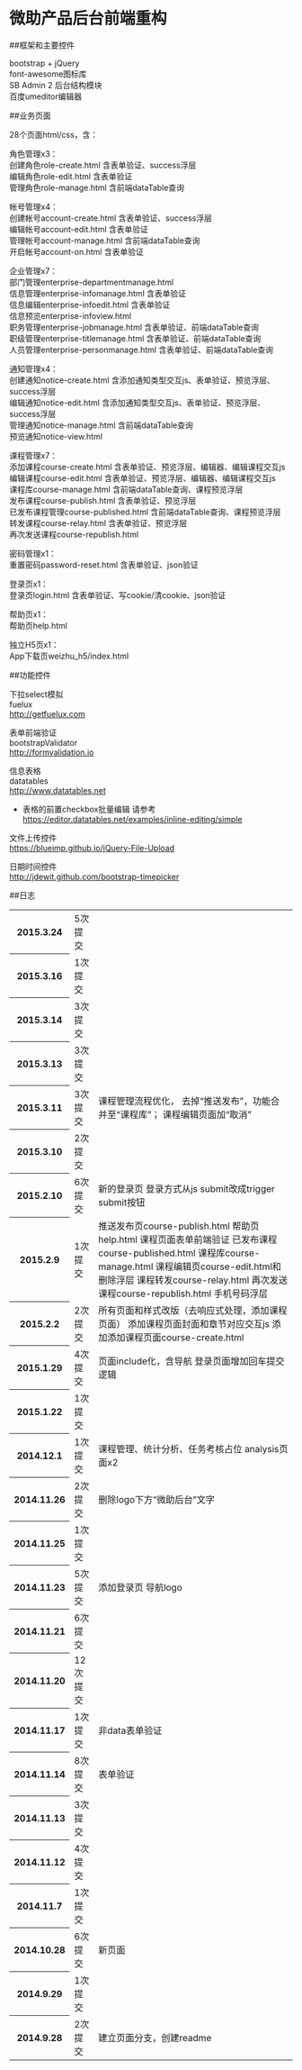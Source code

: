 微助产品后台前端重构
==========

##框架和主要控件

bootstrap + jQuery  
font-awesome图标库  
SB Admin 2 后台结构模块  
百度umeditor编辑器

##业务页面

28个页面html/css，含：

角色管理x3：  
创建角色role-create.html  含表单验证、success浮层  
编辑角色role-edit.html  含表单验证  
管理角色role-manage.html  含前端dataTable查询

帐号管理x4：  
创建帐号account-create.html  含表单验证、success浮层  
编辑帐号account-edit.html  含表单验证  
管理帐号account-manage.html  含前端dataTable查询  
开启帐号account-on.html  含表单验证

企业管理x7：  
部门管理enterprise-departmentmanage.html  
信息管理enterprise-infomanage.html  含表单验证  
信息编辑enterprise-infoedit.html  含表单验证  
信息预览enterprise-infoview.html  
职务管理enterprise-jobmanage.html  含表单验证、前端dataTable查询  
职级管理enterprise-titlemanage.html  含表单验证、前端dataTable查询  
人员管理enterprise-personmanage.html  含表单验证、前端dataTable查询

通知管理x4：  
创建通知notice-create.html  含添加通知类型交互js、表单验证、预览浮层、success浮层  
编辑通知notice-edit.html  含添加通知类型交互js、表单验证、预览浮层、success浮层  
管理通知notice-manage.html  含前端dataTable查询  
预览通知notice-view.html

课程管理x7：  
添加课程course-create.html  含表单验证、预览浮层、编辑器、编辑课程交互js  
编辑课程course-edit.html  含表单验证、预览浮层、编辑器、编辑课程交互js  
课程库course-manage.html  含前端dataTable查询、课程预览浮层  
发布课程course-publish.html  含表单验证、预览浮层  
已发布课程管理course-published.html  含前端dataTable查询、课程预览浮层  
转发课程course-relay.html  含表单验证、预览浮层  
再次发送课程course-republish.html

密码管理x1：  
重置密码password-reset.html 含表单验证、json验证

登录页x1：  
登录页login.html  含表单验证、写cookie/清cookie、json验证

帮助页x1：  
帮助页help.html

独立H5页x1：  
App下载页weizhu_h5/index.html

##功能控件

下拉select模拟  
fuelux  
http://getfuelux.com

表单前端验证  
bootstrapValidator  
http://formvalidation.io

信息表格  
datatables  
http://www.datatables.net  
* 表格的前置checkbox批量编辑 请参考 https://editor.datatables.net/examples/inline-editing/simple

文件上传控件  
https://blueimp.github.io/jQuery-File-Upload

日期时间控件  
http://jdewit.github.com/bootstrap-timepicker

##日志

<table width="100%">
<tr>
<th>2015.3.24</th>
<td>5次提交</td>
<td></td>
</tr>

<tr>
<th>2015.3.16</th>
<td>1次提交</td>
<td></td>
</tr>

<tr>
<th>2015.3.14</th>
<td>3次提交</td>
<td></td>
</tr>

<tr>
<th>2015.3.13</th>
<td>3次提交</td>
<td></td>
</tr>

<tr>
<th>2015.3.11</th>
<td>3次提交</td>
<td>课程管理流程优化，  
	去掉“推送发布”，功能合并至“课程库”；  
	课程编辑页面加“取消”  </td>
</tr>

<tr>
<th>2015.3.10</th>
<td>2次提交</td>
<td></td>
</tr>

<tr>
<th>2015.2.10</th>
<td>6次提交</td>
<td>新的登录页  
	登录方式从js submit改成trigger submit按钮 </td>
</tr>

<tr>
<th>2015.2.9</th>
<td>1次提交</td>
<td>推送发布页course-publish.html  
	帮助页help.html  
	课程页面表单前端验证  
	已发布课程course-published.html  
	课程库course-manage.html  
	课程编辑页course-edit.html和删除浮层  
	课程转发course-relay.html  
	再次发送课程course-republish.html  
	手机号码浮层</td>
</tr>

<tr>
<th>2015.2.2</th>
<td>2次提交</td>
<td>所有页面和样式改版（去响应式处理，添加课程页面）  
	添加课程页面封面和章节对应交互js  
	添加添加课程页面course-create.html </td>
</tr>

<tr>
<th>2015.1.29</th>
<td>4次提交</td>
<td>页面include化，含导航  
	登录页面增加回车提交逻辑</td>
</tr>

<tr>
<th>2015.1.22</th>
<td>1次提交</td>
<td></td>
</tr>

<tr>
<th>2014.12.1</th>
<td>1次提交</td>
<td>课程管理、统计分析、任务考核占位  
	analysis页面x2 </td>
</tr>

<tr>
<th>2014.11.26</th>
<td>2次提交</td>
<td>删除logo下方“微助后台”文字</td>
</tr>

<tr>
<th>2014.11.25</th>
<td>1次提交</td>
<td></td>
</tr>

<tr>
<th>2014.11.23</th>
<td>5次提交</td>
<td>添加登录页 导航logo</td>
</tr>

<tr>
<th>2014.11.21</th>
<td>6次提交</td>
<td></td>
</tr>

<tr>
<th>2014.11.20</th>
<td>12次提交</td>
<td></td>
</tr>

<tr>
<th>2014.11.17</th>
<td>1次提交</td>
<td>非data表单验证</td>
</tr>

<tr>
<th>2014.11.14</th>
<td>8次提交</td>
<td>表单验证</td>
</tr>

<tr>
<th>2014.11.13</th>
<td>3次提交</td>
<td></td>
</tr>

<tr>
<th>2014.11.12</th>
<td>4次提交</td>
<td></td>
</tr>

<tr>
<th>2014.11.7</th>
<td>1次提交</td>
<td></td>
</tr>

<tr>
<th>2014.10.28</th>
<td>6次提交</td>
<td>新页面</td>
</tr>

<tr>
<th>2014.9.29</th>
<td>1次提交</td>
<td></td>
</tr>

<tr>
<th>2014.9.28</th>
<td>2次提交</td>
<td>建立页面分支，创建readme</td>
</tr>
</table>